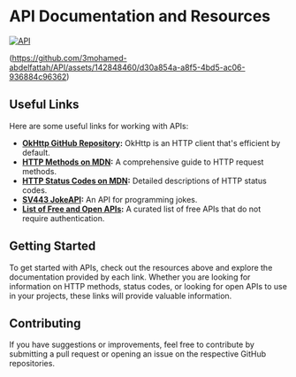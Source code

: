 # API Documentation and Resources

[![API](https://github.com/3mohamed-abdelfattah/API/assets/142848460/47bca5ac-25c9-4b26-b8cd-f371b5180261)](https://github.com/square/okhttp)

(https://github.com/3mohamed-abdelfattah/API/assets/142848460/d30a854a-a8f5-4bd5-ac06-936884c96362)


## Useful Links

Here are some useful links for working with APIs:

- **[OkHttp GitHub Repository](https://github.com/square/okhttp):** OkHttp is an HTTP client that's efficient by default.
- **[HTTP Methods on MDN](https://developer.mozilla.org/en-US/docs/Web/HTTP/Methods):** A comprehensive guide to HTTP request methods.
- **[HTTP Status Codes on MDN](https://developer.mozilla.org/en-US/docs/Web/HTTP/Status):** Detailed descriptions of HTTP status codes.
- **[SV443 JokeAPI](https://sv443.net/jokeapi/v2/):** An API for programming jokes.
- **[List of Free and Open APIs](https://mixedanalytics.com/blog/list-actually-free-open-no-auth-needed-apis/):** A curated list of free APIs that do not require authentication.

## Getting Started

To get started with APIs, check out the resources above and explore the documentation provided by each link. Whether you are looking for information on HTTP methods, status codes, or looking for open APIs to use in your projects, these links will provide valuable information.

## Contributing

If you have suggestions or improvements, feel free to contribute by submitting a pull request or opening an issue on the respective GitHub repositories.

